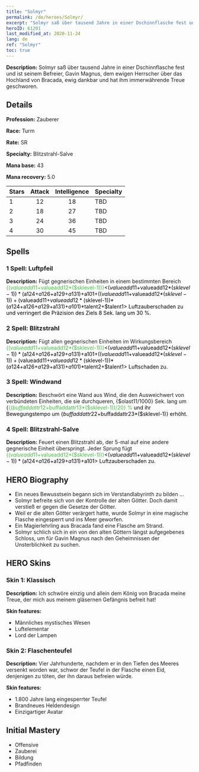 ```yaml
---
title: "Solmyr"
permalink: /de/heroes/Solmyr/
excerpt: "Solmyr saß über tausend Jahre in einer Dschinnflasche fest und ist seinem Befreier, Gavin Magnus, dem ewigen Herrscher über das Hochland von Bracada, ewig dankbar und hat ihm immerwährende Treue geschworen."
heroID: 61201
last_modified_at: 2020-11-24
lang: de
ref: "Solmyr"
toc: true
---
```

 **Description:** Solmyr saß über tausend Jahre in einer Dschinnflasche fest und ist seinem Befreier, Gavin Magnus, dem ewigen Herrscher über das Hochland von Bracada, ewig dankbar und hat ihm immerwährende Treue geschworen.
## Details
 **Profession:** Zauberer

 **Race:** Turm

 **Rate:** SR

 **Specialty:** Blitzstrahl-Salve

 **Mana base:** 43

 **Mana recovery:** 5.0


  | Stars   |     Attack     |  Intelligence  |      Specialty     |
  |---------|:---------------:|:---------------:|--------------------|
  |    1    | 12 | 18 | TBD |
  |    2    | 18 | 27 | TBD |
  |    3    | 24 | 36 | TBD |
  |    4    | 30 | 45 | TBD |

## Spells
### 1 Spell: Luftpfeil
 **Description:** Fügt gegnerischen Einheiten in einem bestimmten Bereich <span style="color: #48b946">{($valueadd11+$valueadd12*($sklevel-1))}<span style="color: black"><($valueadd11+$valueadd12*($sklevel-1))*($a124+$a126+$a129+$a131)+$a101+(($valueadd11+$valueadd12*($sklevel-1))+($valueadd11+$valueadd12*($sklevel-1))*($a124+$a126+$a129+$a131)+$a101)*$talent2+$talent1> Luftzauberschaden zu und verringert die Präzision des Ziels 8 Sek. lang um 30 %.

### 2 Spell: Blitzstrahl
 **Description:** Fügt allen gegnerischen Einheiten im Wirkungsbereich <span style="color: #48b946">{($valueadd11+$valueadd12*($sklevel-1))}<span style="color: black"><($valueadd11+$valueadd12*($sklevel-1))*($a124+$a126+$a129+$a131)+$a101+(($valueadd11+$valueadd12*($sklevel-1))+($valueadd11+$valueadd12*($sklevel-1))*($a124+$a126+$a129+$a131)+$a101)*$talent2+$talent1> Luftschaden zu.

### 3 Spell: Windwand
 **Description:** Beschwört eine Wand aus Wind, die den Ausweichwert von verbündeten Einheiten, die sie durchqueren, {$olast11/1000} Sek. lang um {<span style="color: #48b946">{($buffaddattr12+$buffaddattr13*($sklevel-1))/20} %<span style="color: black"> und ihr Bewegungstempo um {$buffaddattr22+$buffaddattr23*($sklevel-1)} erhöht.

### 4 Spell: Blitzstrahl-Salve
 **Description:** Feuert einen Blitzstrahl ab, der 5-mal auf eine andere gegnerische Einheit überspringt. Jeder Sprung fügt <span style="color: #48b946">{($valueadd11+$valueadd12*($sklevel-1))}<span style="color: black"><($valueadd11+$valueadd12*($sklevel-1))*($a124+$a126+$a129+$a131)+$a101> Luftzauberschaden zu.


## HERO Biography
   - Ein neues Bewusstsein begann sich im Verstandlabyrinth zu bilden ...
   - Solmyr befreite sich von der Kontrolle der alten Götter. Doch damit verstieß er gegen die Gesetze der Götter.
   - Weil er die alten Götter verärgert hatte, wurde Solmyr in eine magische Flasche eingesperrt und ins Meer geworfen.
   - Ein Magierlehrling aus Bracada fand eine Flasche am Strand.
   - Solmyr schlich sich in ein von den alten Göttern längst aufgegebenes Schloss, um für Gavin Magnus nach den Geheimnissen der Unsterblichkeit zu suchen.

## HERO Skins
### Skin 1: **Klassisch**

 **Description:** Ich schwöre einzig und allein dem König von Bracada meine Treue, der mich aus meinem gläsernen Gefängnis befreit hat!

 **Skin features:** 

   - Männliches mystisches Wesen
   - Luftelementar
   - Lord der Lampen

### Skin 2: **Flaschenteufel**

 **Description:** Vier Jahrhunderte, nachdem er in den Tiefen des Meeres versenkt worden war, schwor der Teufel in der Flasche einen Eid, denjenigen zu töten, der ihn daraus befreien würde.

 **Skin features:** 

   - 1.800 Jahre lang eingesperrter Teufel
   - Brandneues Heldendesign
   - Einzigartiger Avatar


## Initial Mastery
   - Offensive
   - Zauberei
   - Bildung
   - Pfadfinden
